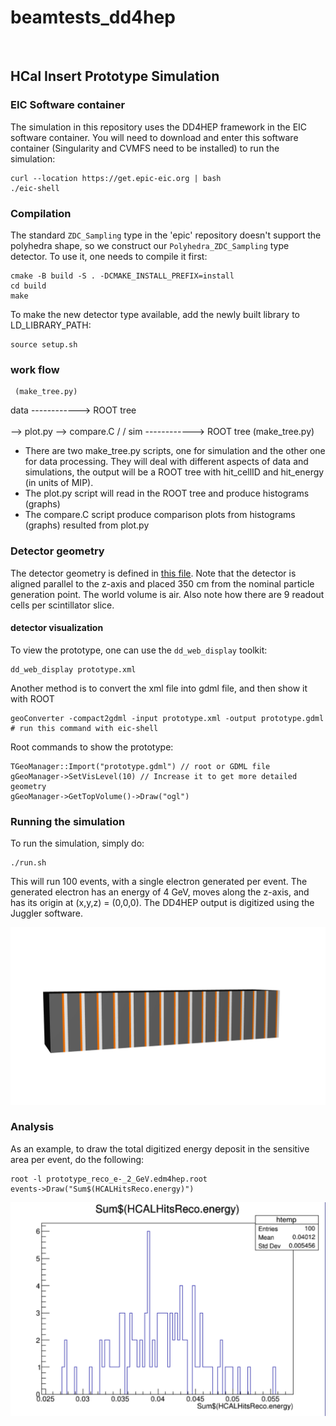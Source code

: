 # beamtests_dd4hep
<br/>

HCal Insert Prototype Simulation
---------------------------------

### EIC Software container
The simulation in this repository uses the DD4HEP framework in the EIC 
software container. You will need to download and enter this software 
container (Singularity and CVMFS need to be installed) to run the simulation:
```
curl --location https://get.epic-eic.org | bash
./eic-shell
```

### Compilation
The standard `ZDC_Sampling` type in the 'epic' repository doesn't support the
polyhedra shape, so we construct our `Polyhedra_ZDC_Sampling` type detector.
To use it, one needs to compile it first:
```
cmake -B build -S . -DCMAKE_INSTALL_PREFIX=install
cd build
make
```
To make the new detector type available, add the newly built library to 
LD_LIBRARY_PATH:
```
source setup.sh
```

### work flow
     (make_tree.py)
data ------------> ROOT tree
			    \
			     \
			      --> plot.py --> compare.C
			     /
			    /
sim  ------------> ROOT tree
     (make_tree.py)

* There are two make_tree.py scripts, one for simulation and the other one for 
  data processing. They will deal with different aspects of data and simulations,
  the output will be a ROOT tree with hit_cellID and hit_energy (in units of MIP).
* The plot.py script will read in the ROOT tree and produce histograms (graphs)
* The compare.C script produce comparison plots from histograms (graphs) resulted from plot.py

### Detector geometry
The detector geometry is defined in [this file](prototype.xml). Note that the 
detector is aligned parallel to the z-axis and placed 350 cm from the nominal 
particle generation point. The world volume is air. 
Also note how there are 9 readout cells per scintillator slice.

#### detector visualization
To view the prototype, one can use the `dd_web_display` toolkit:
```
dd_web_display prototype.xml
```

Another method is to convert the xml file into gdml file, and then show it with ROOT
```
geoConverter -compact2gdml -input prototype.xml -output prototype.gdml	# run this command with eic-shell
```
Root commands to show the prototype:
```
TGeoManager::Import("prototype.gdml") // root or GDML file
gGeoManager->SetVisLevel(10) // Increase it to get more detailed geometry
gGeoManager->GetTopVolume()->Draw("ogl")
```

### Running the simulation
To run the simulation, simply do:
```
./run.sh
```
This will run 100 events, with a single electron generated per event. 
The generated electron has an energy of 4 GeV, moves along the z-axis, and has 
its origin at (x,y,z) = (0,0,0). The DD4HEP output is digitized using the Juggler software.

![detector_geometry](figures/prototype_geometry.png?raw=true)

### Analysis
As an example, to draw the total digitized energy deposit in the sensitive 
area per event, do the following:
```
root -l prototype_reco_e-_2_GeV.edm4hep.root
events->Draw("Sum$(HCALHitsReco.energy)")
```

![energy_figure](figures/prototype_sum.png?raw=true)
<br/>
